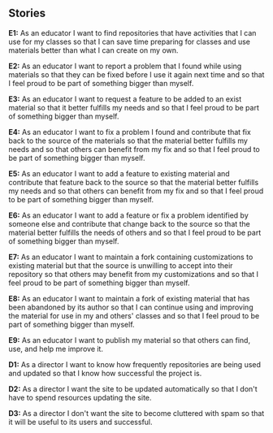 ## Stories

__E1:__
As an educator I want to find repositories that have activities that I can use for my classes so that I can save time preparing for classes and use materials better than what I can create on my own.

__E2:__
As an educator I want to report a problem that I found while using materials so that they can be fixed before I use it again next time and so that I feel proud to be part of something bigger than myself.

__E3:__
As an educator I want to request a feature to be added to an exist material so that it better fulfills my needs and so that I feel proud to be part of something bigger than myself.

__E4:__
As an educator I want to fix a problem I found and contribute that fix back to the source of the materials so that the material better fulfills my needs and so that others can benefit from my fix and so that I feel proud to be part of something bigger than myself.

__E5:__
As an educator I want to add a feature to existing material and contribute that feature back to the source so that the material better fulfills my needs and so that others can benefit from my fix and so that I feel proud to be part of something bigger than myself.

__E6:__
As an educator I want to add a feature or fix a problem identified by someone else and contribute that change back to the source so that the material better fulfills the needs of others and so that I feel proud to be part of something bigger than myself.

__E7:__
As an educator I want to maintain a fork containing customizations to existing material but that the source is unwilling to accept into their repository so that others may benefit from my customizations and so that I feel proud to be part of something bigger than myself.

__E8:__
As an educator I want to maintain a fork of existing material that has been abandoned by its author so that I can continue using and improving the material for use in my and others' classes and so that I feel proud to be part of something bigger than myself.

__E9:__
As an educator I want to publish my material so that others can find, use, and help me improve it.

__D1:__
As a director I want to know how frequently repositories are being used and updated so that I know how successful the project is.

__D2:__
As a director I want the site to be updated automatically so that I don't have to spend resources updating the site.

__D3:__
As a director I don't want the site to become cluttered with spam so that it will be useful to its users and successful.
